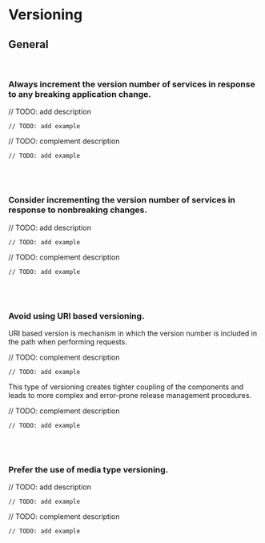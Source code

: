 # Versioning


## General
<br>


### Always increment the version number of services in response to any breaking application change.

// TODO: add description

```http
// TODO: add example
```

// TODO: complement description

```http
// TODO: add example
```

<br><br>


### Consider incrementing the version number of services in response to nonbreaking changes.

// TODO: add description

```http
// TODO: add example
```

// TODO: complement description

```http
// TODO: add example
```

<br><br>


### Avoid using URI based versioning.

URI based version is mechanism in which the version number is included in the path when performing requests.

// TODO: complement description

```http
// TODO: add example
```

This type of versioning creates tighter coupling of the components and leads to more complex and error-prone release management procedures.

// TODO: complement description

```http
// TODO: add example
```

<br><br>


### Prefer the use of media type versioning.

// TODO: add description

```http
// TODO: add example
```

// TODO: complement description

```http
// TODO: add example
```

<br><br>